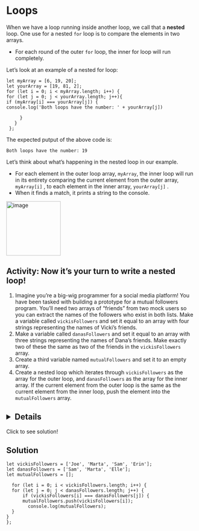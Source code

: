 #  Loops

When we have a loop running inside another loop, we call that a **nested** loop. One use for a nested ```for``` loop is to
compare the elements in two arrays. 

  - For each round of the outer ```for``` loop, the inner for loop will run completely.

Let’s look at an example of a nested for loop:

```
let myArray = [6, 19, 20];
let yourArray = [19, 81, 2];
for (let i = 0; i < myArray.length; i++) {
for (let j = 0; j < yourArray.length; j++){
if (myArray[i] === yourArray[j]) {
console.log('Both loops have the number: ' + yourArray[j])

     }
   }
 };
 ```
 
 The expected putput of the above code is:
 
 ```
 Both loops have the number: 19

 ```
 
Let’s think about what’s happening in the nested loop in our example. 

  - For each element in the outer loop array, ```myArray```, the inner loop will run in its entirety comparing the current element from the outer array, ```myArray[i]``` , to each element in the inner array, ```yourArray[j]``` . 
  - When it finds a match, it prints a string to the console.


<img width="144" alt="image" src="https://user-images.githubusercontent.com/47826697/164286564-bc596f9f-b8d6-4d6d-af24-c2ab61505e5d.png">

## Activity: Now it’s your turn to write a nested loop!




  1. Imagine you’re a big-wig programmer for a social media platform! You have been tasked with building a prototype for a
mutual followers program. You’ll need two arrays of “friends” from two mock users so you can extract the names of the
followers who exist in both lists. Make a variable called ```vickisFollowers``` and set it equal to an array with four strings
representing the names of Vicki’s friends.
  2. Make a variable called ```danasFollowers``` and set it equal to an array with three strings representing the names of Dana’s
friends. Make exactly two of these the same as two of the friends in the ```vickisFollowers``` array.
  3. Create a third variable named ```mutualFollowers``` and set it to an empty array.
  4. Create a nested loop which iterates through ```vickisFollowers``` as the array for the outer loop, and ```danasFollowers``` as the array
for the inner array. If the current element from the outer loop is the same as the current element from the inner loop, push
the element into the ```mutualFollowers``` array.


## <details>
  <summary>Click to see solution!</summary>
  
  ## Solution
  
  ```
  let vickisFollowers = ['Joe', 'Marta', 'Sam', 'Erin'];
  let danasFollowers = ['Sam', 'Marta', 'Elle'];
  let mutualFollowers = [];

    for (let i = 0; i < vickisFollowers.length; i++) {
    for (let j = 0; j < danasFollowers.length; j++) {
        if (vickisFollowers[i] === danasFollowers[j]) {
        mutualFollowers.push(vickisFollowers[i]);
          console.log(mutualFollowers);
    }
  }
};
  ```
</details>
